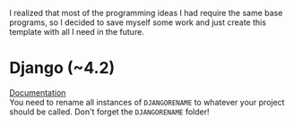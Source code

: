 I realized that most of the programming ideas I had require the same base programs, so I decided to save myself some
work and just create this template with all I need in the future.

# Django (~4.2)
[Documentation](https://docs.djangoproject.com/en/4.2/)\
You need to rename all instances of `DJANGORENAME` to whatever your project should be called. Don't forget
the `DJANGORENAME` folder!